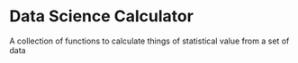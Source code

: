 # Data Science Calculator
A collection of functions to calculate things of statistical value from a set of data
